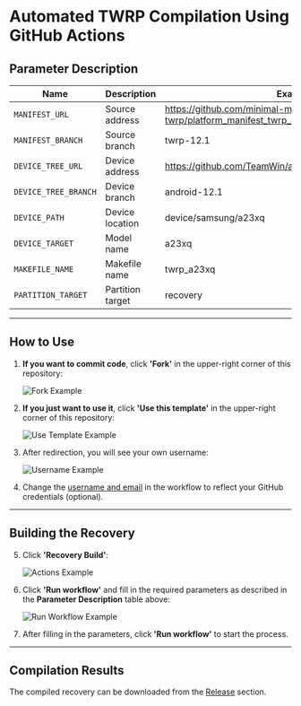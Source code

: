 # Automated TWRP Compilation Using GitHub Actions

## Parameter Description

| Name                 | Description            | Example                                                                  |
| -------------------- | ---------------------- | ------------------------------------------------------------------------ |
| `MANIFEST_URL`       | Source address         | https://github.com/minimal-manifest-twrp/platform_manifest_twrp_aosp.git |
| `MANIFEST_BRANCH`    | Source branch          | twrp-12.1                                                                |
| `DEVICE_TREE_URL`    | Device address         | https://github.com/TeamWin/android_device_samsung_a23xq                  |
| `DEVICE_TREE_BRANCH` | Device branch          | android-12.1                                                             |
| `DEVICE_PATH`        | Device location        | device/samsung/a23xq                                                     |
| `DEVICE_TARGET`        | Model name             | a23xq                                                                    |
| `MAKEFILE_NAME`      | Makefile name          | twrp_a23xq                                                               |
| `PARTITION_TARGET`       | Partition target | recovery                                                                 |

---

## How to Use

1. **If you want to commit code**, click **'Fork'** in the upper-right corner of this repository:

   ![Fork Example](https://user-images.githubusercontent.com/37921907/177914706-c92476c5-7e14-4fb3-be94-0c8a11dae874.png)

2. **If you just want to use it**, click **'Use this template'** in the upper-right corner of this repository:

   ![Use Template Example](https://github.com/azwhikaru/Action-TWRP-Builder/assets/37921907/fae6ce3c-bd4c-4bbe-8050-5dd29dff2522)

3. After redirection, you will see your own username:

   ![Username Example](https://user-images.githubusercontent.com/37921907/177915106-5bde6fc9-303c-479e-b290-22b48efd1e4e.png)

4. Change the [username and email](https://github.com/CaptainThrowback/Action-Recovery-Builder/blob/main/.github/workflows/Recovery%20Build.yml#L100-L101) in the workflow to reflect your GitHub credentials (optional).

---

## Building the Recovery

5. Click **'Recovery Build'**:

   ![Actions Example](https://user-images.githubusercontent.com/37921907/177915304-8731ed80-1d49-48c9-9848-70d0ac8f2720.png)

6. Click **'Run workflow'** and fill in the required parameters as described in the **Parameter Description** table above:

   ![Run Workflow Example](https://user-images.githubusercontent.com/37921907/177915346-71c29149-78fb-4a00-996f-5d84ffc9eb8c.png)

7. After filling in the parameters, click **'Run workflow'** to start the process.

---

## Compilation Results

The compiled recovery can be downloaded from the [Release](../../releases) section.
